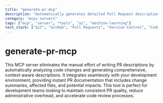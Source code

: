 ```yaml
---
title: "generate-pr-mcp"
description: "Automatically generates detailed Pull Request descriptions from code changes to streamline development workflows."
category: "mcps-servers"
tags: ["mcp", "server", "tools", "ai", "machine-learning"]
tech_stack: ["Git", "GitHub", "Pull Requests", "Version Control", "Code Review"]
---
```


# generate-pr-mcp

This MCP server eliminates the manual effort of writing PR descriptions by automatically analyzing code changes and generating comprehensive, context-aware descriptions. It integrates seamlessly with your development environment, providing instant PR documentation that includes change summaries, affected files, and potential impacts. This tool is perfect for development teams looking to maintain consistent PR quality, reduce administrative overhead, and accelerate code review processes.
